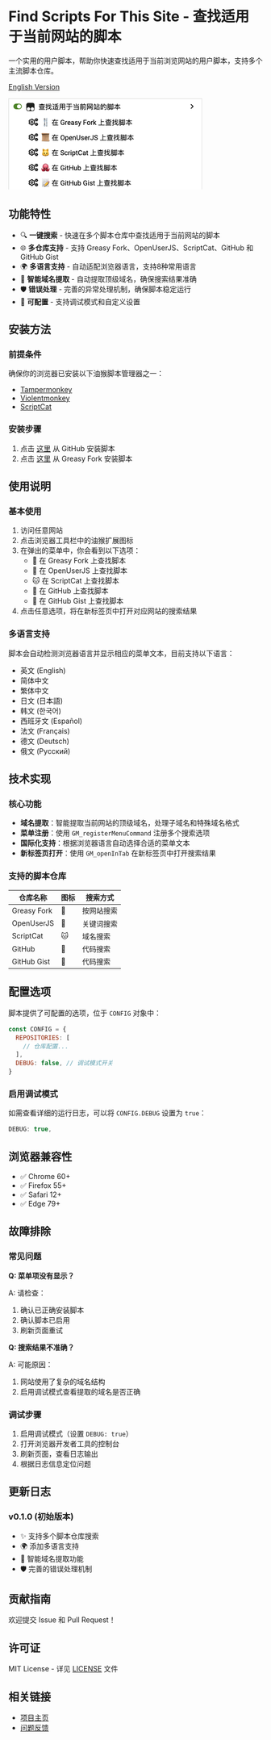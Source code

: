 # Find Scripts For This Site - 查找适用于当前网站的脚本

一个实用的用户脚本，帮助你快速查找适用于当前浏览网站的用户脚本，支持多个主流脚本仓库。

[English Version](https://github.com/utags/userscripts/blob/main/find-scripts-for-this-site/README.md)

![screenshot](https://raw.githubusercontent.com/utags/userscripts/main/assets/2025-09-25-19-05-47.png)

## 功能特性

- 🔍 **一键搜索** - 快速在多个脚本仓库中查找适用于当前网站的脚本
- 🌐 **多仓库支持** - 支持 Greasy Fork、OpenUserJS、ScriptCat、GitHub 和 GitHub Gist
- 🌍 **多语言支持** - 自动适配浏览器语言，支持8种常用语言
- 🧩 **智能域名提取** - 自动提取顶级域名，确保搜索结果准确
- 🛡️ **错误处理** - 完善的异常处理机制，确保脚本稳定运行
- 🔧 **可配置** - 支持调试模式和自定义设置

## 安装方法

### 前提条件

确保你的浏览器已安装以下油猴脚本管理器之一：

- [Tampermonkey](https://www.tampermonkey.net/)
- [Violentmonkey](https://violentmonkey.github.io/)
- [ScriptCat](https://scriptcat.org/)

### 安装步骤

1. 点击 [这里](https://github.com/utags/userscripts/raw/main/find-scripts-for-this-site/find-scripts-for-this-site.user.js) 从 GitHub 安装脚本
2. 点击 [这里](https://greasyfork.org/scripts/550659-find-scripts-for-this-site) 从 Greasy Fork 安装脚本

## 使用说明

### 基本使用

1. 访问任意网站
2. 点击浏览器工具栏中的油猴扩展图标
3. 在弹出的菜单中，你会看到以下选项：
   - 🍴 在 Greasy Fork 上查找脚本
   - 📜 在 OpenUserJS 上查找脚本
   - 🐱 在 ScriptCat 上查找脚本
   - 🐙 在 GitHub 上查找脚本
   - 📝 在 GitHub Gist 上查找脚本
4. 点击任意选项，将在新标签页中打开对应网站的搜索结果

### 多语言支持

脚本会自动检测浏览器语言并显示相应的菜单文本，目前支持以下语言：

- 英文 (English)
- 简体中文
- 繁体中文
- 日文 (日本語)
- 韩文 (한국어)
- 西班牙文 (Español)
- 法文 (Français)
- 德文 (Deutsch)
- 俄文 (Русский)

## 技术实现

### 核心功能

- **域名提取**：智能提取当前网站的顶级域名，处理子域名和特殊域名格式
- **菜单注册**：使用 `GM_registerMenuCommand` 注册多个搜索选项
- **国际化支持**：根据浏览器语言自动选择合适的菜单文本
- **新标签页打开**：使用 `GM_openInTab` 在新标签页中打开搜索结果

### 支持的脚本仓库

| 仓库名称    | 图标 | 搜索方式   |
| ----------- | ---- | ---------- |
| Greasy Fork | 🍴   | 按网站搜索 |
| OpenUserJS  | 📜   | 关键词搜索 |
| ScriptCat   | 🐱   | 域名搜索   |
| GitHub      | 🐙   | 代码搜索   |
| GitHub Gist | 📝   | 代码搜索   |

## 配置选项

脚本提供了可配置的选项，位于 `CONFIG` 对象中：

```javascript
const CONFIG = {
  REPOSITORIES: [
    // 仓库配置...
  ],
  DEBUG: false, // 调试模式开关
}
```

### 启用调试模式

如需查看详细的运行日志，可以将 `CONFIG.DEBUG` 设置为 `true`：

```javascript
DEBUG: true,
```

## 浏览器兼容性

- ✅ Chrome 60+
- ✅ Firefox 55+
- ✅ Safari 12+
- ✅ Edge 79+

## 故障排除

### 常见问题

**Q: 菜单项没有显示？**

A: 请检查：

1. 确认已正确安装脚本
2. 确认脚本已启用
3. 刷新页面重试

**Q: 搜索结果不准确？**

A: 可能原因：

1. 网站使用了复杂的域名结构
2. 启用调试模式查看提取的域名是否正确

### 调试步骤

1. 启用调试模式（设置 `DEBUG: true`）
2. 打开浏览器开发者工具的控制台
3. 刷新页面，查看日志输出
4. 根据日志信息定位问题

## 更新日志

### v0.1.0 (初始版本)

- ✨ 支持多个脚本仓库搜索
- 🌍 添加多语言支持
- 🧩 智能域名提取功能
- 🛡️ 完善的错误处理机制

## 贡献指南

欢迎提交 Issue 和 Pull Request！

## 许可证

MIT License - 详见 [LICENSE](https://github.com/utags/userscripts/blob/main/LICENSE) 文件

## 相关链接

- [项目主页](https://github.com/utags/userscripts)
- [问题反馈](https://github.com/utags/userscripts/issues)
